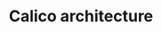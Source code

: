 ---
title: Calico architecture
canonical_url: 'https://docs.projectcalico.org/v3.9/reference/architecture/index'
---
